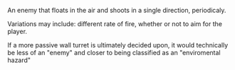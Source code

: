 An enemy that floats in the air and shoots in a single direction, periodicaly.

Variations may include: different rate of fire, whether or not to aim for the player.

If a more passive wall turret is ultimately decided upon, it would technically be less of an "enemy" and closer to being classified as an "enviromental hazard"